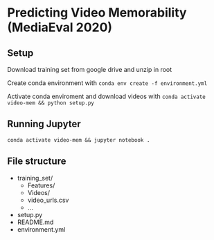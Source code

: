 # Predicting Video Memorability (MediaEval 2020)

## Setup

Download training set from google drive and unzip in root

Create conda environment with `conda env create -f environment.yml`

Activate conda enviroment and download videos with `conda activate video-mem && python setup.py`

## Running Jupyter

`conda activate video-mem && jupyter notebook .`

## File structure

- training_set/
  - Features/
  - Videos/
  - video_urls.csv
  - ...
- setup.py
- README.md
- environment.yml